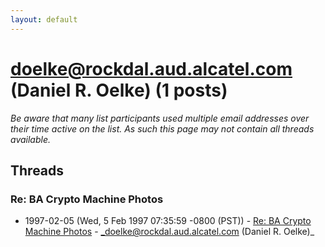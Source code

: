 ```yaml
---
layout: default
---
```


# doelke@rockdal.aud.alcatel.com (Daniel R. Oelke) (1 posts)

_Be aware that many list participants used multiple email addresses over their time active on the list. As such this page may not contain all threads available._

## Threads

### Re: BA Crypto Machine Photos
+ 1997-02-05 (Wed, 5 Feb 1997 07:35:59 -0800 (PST)) - [Re: BA Crypto Machine Photos](/archive/1997/02/64a52c31b1b27293bf590cbf5ab7880ce54612f02c99025bbb64b07b65e334c7) - _doelke@rockdal.aud.alcatel.com (Daniel R. Oelke)_

